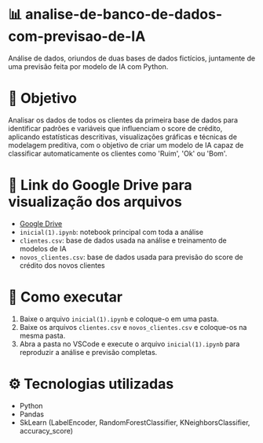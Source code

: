 # 📊 analise-de-banco-de-dados-com-previsao-de-IA
Análise de dados, oriundos de duas bases de dados fictícios, juntamente de uma previsão feita por modelo de IA com Python.

# 🧠 Objetivo
Analisar os dados de todos os clientes da primeira base de dados para identificar padrões e variáveis que influenciam o score de crédito, aplicando estatísticas descritivas, visualizações gráficas e técnicas de modelagem preditiva, com o objetivo de criar um modelo de IA capaz de classificar automaticamente os clientes como 'Ruim', 'Ok' ou 'Bom'.

# 📁 Link do Google Drive para visualização dos arquivos
- [Google Drive](https://drive.google.com/drive/folders/1C-LGvVBteo_Es4FU79uBaKqdP1PbR1Jn?usp=sharing)
- `inicial(1).ipynb`: notebook principal com toda a análise
- `clientes.csv`: base de dados usada na análise e treinamento de modelos de IA
- `novos_clientes.csv`: base de dados usada para previsão do score de crédito dos novos clientes

# 🚀 Como executar
1. Baixe o arquivo `inicial(1).ipynb` e coloque-o em uma pasta.  
2. Baixe os arquivos `clientes.csv` e `novos_clientes.csv` e coloque-os na mesma pasta.   
3. Abra a pasta no VSCode e execute o arquivo `inicial(1).ipynb` para reproduzir a análise e previsão completas.

# ⚙️ Tecnologias utilizadas
- Python
- Pandas
- SkLearn (LabelEncoder, RandomForestClassifier, KNeighborsClassifier, accuracy_score)
